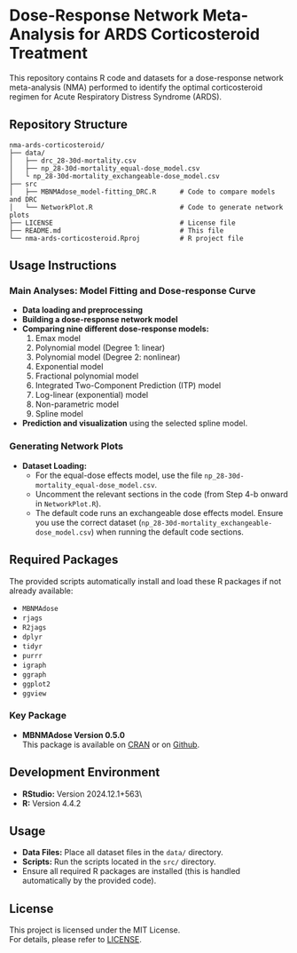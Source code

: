 # Dose-Response Network Meta-Analysis for ARDS Corticosteroid Treatment

This repository contains R code and datasets for a dose-response network meta-analysis (NMA) performed to identify the optimal corticosteroid regimen for Acute Respiratory Distress Syndrome (ARDS).

## Repository Structure

```         
nma-ards-corticosteroid/
├── data/
│   ├── drc_28-30d-mortality.csv
│   ├── np_28-30d-mortality_equal-dose_model.csv
│   └ np_28-30d-mortality_exchangeable-dose_model.csv
├── src
│   ├── MBNMAdose_model-fitting_DRC.R      # Code to compare models and DRC
│   └── NetworkPlot.R                      # Code to generate network plots
├── LICENSE                                # License file
├── README.md                              # This file
└── nma-ards-corticosteroid.Rproj          # R project file
```

## Usage Instructions

### Main Analyses: Model Fitting and Dose-response Curve

-   **Data loading and preprocessing**
-   **Building a dose-response network model**
-   **Comparing nine different dose-response models:**
    1.  Emax model
    2.  Polynomial model (Degree 1: linear)
    3.  Polynomial model (Degree 2: nonlinear)
    4.  Exponential model
    5.  Fractional polynomial model
    6.  Integrated Two-Component Prediction (ITP) model
    7.  Log-linear (exponential) model
    8.  Non-parametric model
    9.  Spline model
-   **Prediction and visualization** using the selected spline model.

### Generating Network Plots

-   **Dataset Loading:**
    -   For the equal-dose effects model, use the file `np_28-30d-mortality_equal-dose_model.csv`.
    -   Uncomment the relevant sections in the code (from Step 4-b onward in `NetworkPlot.R`).
    -   The default code runs an exchangeable dose effects model. Ensure you use the correct dataset (`np_28-30d-mortality_exchangeable-dose_model.csv`) when running the default code sections.

## Required Packages

The provided scripts automatically install and load these R packages if not already available:

-   `MBNMAdose`
-   `rjags`
-   `R2jags`
-   `dplyr`
-   `tidyr`
-   `purrr`
-   `igraph`
-   `ggraph`
-   `ggplot2`
-   `ggview`

### Key Package

-   **MBNMAdose Version 0.5.0**\
    This package is available on [CRAN](https://cran.r-project.org/web/packages/MBNMAdose/index.html) or on [Github](https://github.com/cran/MBNMAdose).

## Development Environment

-   **RStudio:** Version 2024.12.1+563\
-   **R:** Version 4.4.2

## Usage

-   **Data Files:** Place all dataset files in the `data/` directory.
-   **Scripts:** Run the scripts located in the `src/` directory.
-   Ensure all required R packages are installed (this is handled automatically by the provided code).

## License

This project is licensed under the MIT License.\
For details, please refer to [LICENSE](LICENSE).
